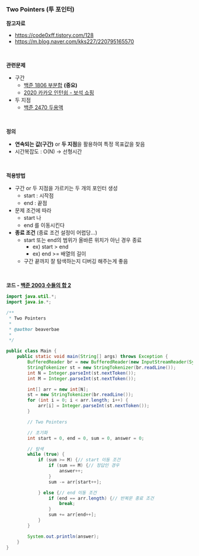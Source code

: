 ### Two Pointers (투 포인터)

**참고자료**

- https://code0xff.tistory.com/128
- https://m.blog.naver.com/kks227/220795165570

<br>

**관련문제**

- 구간
  - [백준 1806 부분합](./문제풀이/백준_1806_부분합.md) **(중요)**
  - [2020 카카오 인턴쉽 - 보석 쇼핑](./문제풀이/2020_카카오_인턴쉽_보석쇼핑.md)
- 두 지점
  - [백준 2470 두용액](./문제풀이/백준_2470_두용액.md)

<br>

**정의**

- **연속되는 값(구간)** or **두 지점**을 활용하여 특정 목표값을 찾음
- 시간복잡도 : O(N) -> 선형시간

<br>

**적용방법**

- 구간 or 두 지점을 가르키는 두 개의 포인터 생성
  - start : 시작점
  - end : 끝점
- 문제 조건에 따라
  - start 나
  - end 를 이동시킨다
- **종료 조건** (종료 조건 설정이 어렵당...)
  - start 또는 end의 범위가 올바른 위치가 아닌 경우 종료
    - ex) start > end
    - ex) end >= 배열의 길이
  - 구간 끝까지 잘 탐색하는지 디버깅 해주는게 좋음

<br>

**코드 - [백준 2003 수들의 합 2](https://www.acmicpc.net/problem/2003)**

```java
import java.util.*;
import java.io.*;

/**
 * Two Pointers
 * 
 * @author beaverbae
 *
 */

public class Main {
	public static void main(String[] args) throws Exception {
		BufferedReader br = new BufferedReader(new InputStreamReader(System.in));
		StringTokenizer st = new StringTokenizer(br.readLine());
		int N = Integer.parseInt(st.nextToken());
		int M = Integer.parseInt(st.nextToken());

		int[] arr = new int[N];
		st = new StringTokenizer(br.readLine());
		for (int i = 0; i < arr.length; i++) {
			arr[i] = Integer.parseInt(st.nextToken());
		}

		// Two Pointers

		// 초기화
		int start = 0, end = 0, sum = 0, answer = 0;

		// 탐색
		while (true) {
			if (sum >= M) {// start 이동 조건
				if (sum == M) {// 정답인 경우
					answer++;
				}
				sum -= arr[start++];

			} else {// end 이동 조건
				if (end == arr.length) {// 반복문 종료 조건
					break;
				}
				sum += arr[end++];
			}
		}

		System.out.println(answer);
	}
}
```




